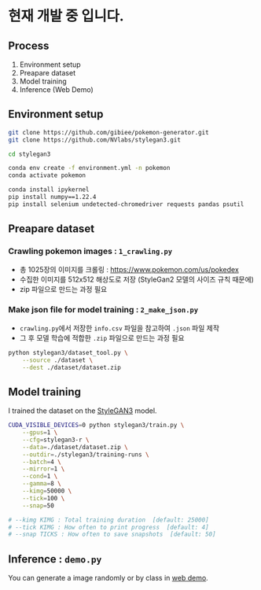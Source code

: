 # 현재 개발 중 입니다.

## Process
1. Environment setup
2. Preapare dataset
3. Model training
4. Inference (Web Demo)

## Environment setup
```sh
git clone https://github.com/gibiee/pokemon-generator.git
git clone https://github.com/NVlabs/stylegan3.git

cd stylegan3

conda env create -f environment.yml -n pokemon
conda activate pokemon

conda install ipykernel
pip install numpy==1.22.4
pip install selenium undetected-chromedriver requests pandas psutil
```

## Preapare dataset 

### Crawling pokemon images : `1_crawling.py`
- 총 1025장의 이미지를 크롤링 : https://www.pokemon.com/us/pokedex
- 수집한 이미지를 512x512 해상도로 저장 (StyleGan2 모델의 사이즈 규칙 때문에)
- zip 파일으로 만드는 과정 필요

### Make json file for model training : `2_make_json.py`
- `crawling.py`에서 저장한 `info.csv` 파일을 참고하여 `.json` 파일 제작
- 그 후 모델 학습에 적합한 `.zip` 파일으로 만드는 과정 필요
```sh
python stylegan3/dataset_tool.py \
    --source ./dataset \
    --dest ./dataset/dataset.zip
```

## Model training
I trained the dataset on the [StyleGAN3](https://github.com/NVlabs/stylegan3.git) model.

```sh
CUDA_VISIBLE_DEVICES=0 python stylegan3/train.py \
    --gpus=1 \
    --cfg=stylegan3-r \
    --data=./dataset/dataset.zip \
    --outdir=./stylegan3/training-runs \
    --batch=4 \
    --mirror=1 \
    --cond=1 \
    --gamma=8 \
    --kimg=50000 \
    --tick=100 \
    --snap=50

# --kimg KIMG : Total training duration  [default: 25000]
# --tick KIMG : How often to print progress  [default: 4]
# --snap TICKS : How often to save snapshots  [default: 50]
```

## Inference : `demo.py`
You can generate a image randomly or by class in [web demo](#web-demo).
